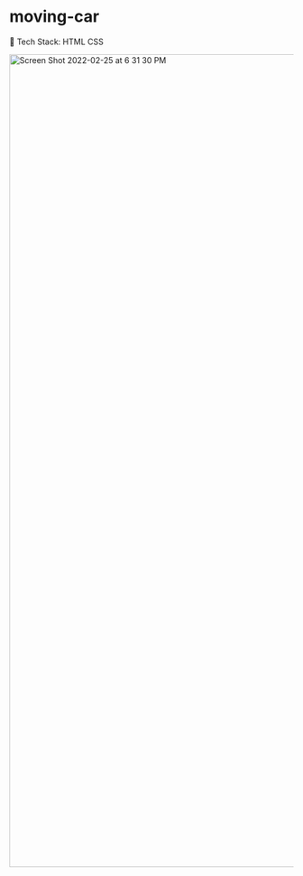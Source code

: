 # moving-car

🚀 Tech Stack: HTML CSS

<img width="1440" alt="Screen Shot 2022-02-25 at 6 31 30 PM" src="https://user-images.githubusercontent.com/61514525/155821433-b5f926df-7571-472b-8d14-09dc7b446468.png">
